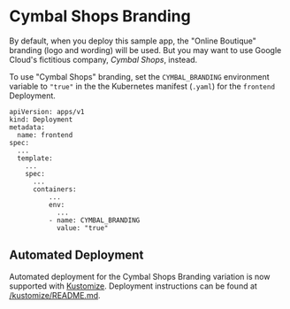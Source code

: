 # Cymbal Shops Branding

By default, when you deploy this sample app, the "Online Boutique" branding (logo and wording) will be used.
But you may want to use Google Cloud's fictitious company, _Cymbal Shops_, instead.

To use "Cymbal Shops" branding, set the `CYMBAL_BRANDING` environment variable to `"true"` in the the Kubernetes manifest (`.yaml`) for the `frontend` Deployment.

```
apiVersion: apps/v1
kind: Deployment
metadata:
  name: frontend
spec:
  ...
  template:
    ...
    spec:
      ...
      containers:
          ...
          env:
            ...
          - name: CYMBAL_BRANDING
            value: "true"
```

## Automated Deployment

Automated deployment for the Cymbal Shops Branding variation is now supported with [Kustomize](https://kustomize.io/). Deployment instructions can be found at [/kustomize/README.md](https://github.com/GoogleCloudPlatform/microservices-demo/blob/main/kustomize/README.md#deployment-instruction).
